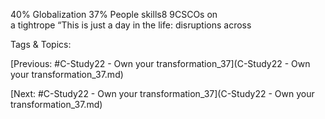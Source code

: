 40% Globalization
37% People skills8
9CSCOs on  
a tightrope
“This is just a day in the life: disruptions across  

   Tags & Topics:
   

[Previous: #C-Study22 - Own your transformation_37](C-Study22 - Own your transformation_37.md)

[Next: #C-Study22 - Own your transformation_37](C-Study22 - Own your transformation_37.md)